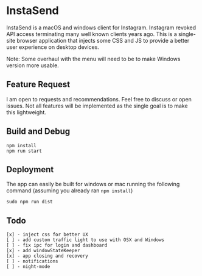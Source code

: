 # InstaSend

InstaSend is a macOS and windows client for Instagram. Instagram revoked API access terminating many well known clients years ago. This is a single-site browser application that injects some CSS and JS to provide a better user experience on desktop devices.

Note: Some overhaul with the menu will need to be to make Windows version more usable.

## Feature Request
I am open to requests and recommendations. Feel free to discuss or open issues. Not all features will be implemented as the single goal is to make this lightweight.

## Build and Debug
```
npm install
npm run start
```

## Deployment
The app can easily be built for windows or mac running the following command (assuming you already ran `npm install`)
```
sudo npm run dist
```

## Todo
```
[x] - inject css for better UX
[ ] - add custom traffic light to use with OSX and Windows
[ ] - fix ipc for login and dashboard
[x] - add windowStateKeeper
[x] - app closing and recovery
[ ] - notifications
[ ] - night-mode
```
